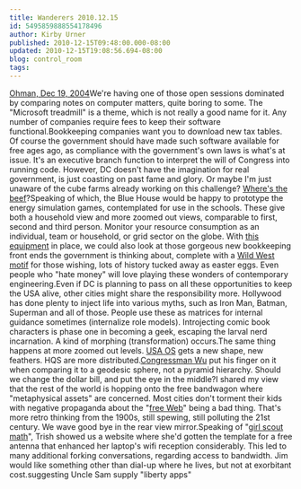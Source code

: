 ```yaml
---
title: Wanderers 2010.12.15
id: 5495859888554178496
author: Kirby Urner
published: 2010-12-15T09:48:00.000-08:00
updated: 2010-12-15T19:08:56.694-08:00
blog: control_room
tags: 
---
```


[](https://blogger.googleusercontent.com/img/b/R29vZ2xl/AVvXsEhgqGCkJN__KQPtESRd6yAuf9-7cZO6UwH8KDidU3m624KVZQAMxzAjBVU86Bp5FvMySYd4G0eeO0uL9y2Oi5X8TTmcWjMdVKyB6oAOlwMmaGZGAy8SZs7ZCTuWCLnml4pt5WcC/s1600/ohman12192004.jpg)[Ohman, Dec 19, 2004](http://worldgame.blogspot.com/2004/12/twenty-wall-posters-digital-art.html)We're having one of those open sessions dominated by comparing notes on computer matters, quite boring to some.  The "Microsoft treadmill" is a theme, which is not really a good name for it.  Any number of companies require fees to keep their software functional.Bookkeeping companies want you to download new tax tables.  Of course the government should have made such software available for free ages ago, as compliance with the government's own laws is what's at issue.  It's an executive branch function to interpret the will of Congress into running code.  However, DC doesn't have the imagination for real government, is just coasting on past fame and glory.  Or maybe I'm just unaware of the cube farms already working on this challenge?  [Where's the beef](http://mybizmo.blogspot.com/2008/01/wheres-beef.html)?Speaking of which, the Blue House would be happy to prototype the energy simulation games, contemplated for use in the schools.  These give both a household view and more zoomed out views, comparable to first, second and third person.  Monitor your resource consumption as an individual, team or household, or grid sector on the globe.  With [this equipment](http://mybizmo.blogspot.com/2010/12/office-work.html) in place, we could also look at those gorgeous new bookkeeping front ends the government is thinking about, complete with a [Wild West motif](http://worldgame.blogspot.com/2007/11/fixing-g.html) for those wishing, lots of history tucked away as easter eggs.  Even people who "hate money" will love playing these wonders of contemporary engineering.Even if DC is planning to pass on all these opportunities to keep the USA alive, other cities might share the responsibility more.  Hollywood has done plenty to inject life into various myths, such as Iron Man, Batman, Superman and all of those.  People use these as matrices for internal guidance sometimes (internalize role models). Introjecting comic book characters is phase one in becoming a geek, escaping the larval nerd incarnation.  A kind of morphing (transformation) occurs.The same thing happens at more zoomed out levels.  [USA OS](http://www.grunch.net/synergetics/usaos.html) gets a new shape, new feathers.  HQS are more distributed.[Congressman Wu](http://controlroom.blogspot.com/2010/09/serendipitous-opportunity.html) put his finger on it when comparing it to a geodesic sphere, not a pyramid hierarchy.  Should we change the dollar bill, and put the eye in the middle?I shared my view that the rest of the world is hopping onto the free bandwagon where "metaphysical assets" are concerned.  Most cities don't torment their kids with negative propaganda about the "[free Web](http://www.flickr.com/photos/17157315@N00/5236862304/in/photostream/)" being a bad thing.  That's more retro thinking from the 1900s, still spewing, still polluting the 21st century.  We wave good bye in the rear view mirror.Speaking of "[girl scout math](http://groups.yahoo.com/group/synergeo/message/63836)", Trish showed us a website where she'd gotten the template for a free antenna that enhanced her laptop's wifi reception considerably.  This led to many additional forking conversations, regarding access to bandwidth.  Jim would like something other than dial-up where he lives, but not at exorbitant cost.[](https://blogger.googleusercontent.com/img/b/R29vZ2xl/AVvXsEhPNOayaaTWVeUWVHqxiarmDP8WclnortsbEpb5kKE1gwvR4uBboQ0oB3oqbpaygs6XHOws_UqidD_WaM-O-Nnw4aimoyTi6o2t-243uTzdXbEYtSlKnE4_PixHudJftZ2fxsMe/s1600/thb_fiscal.png)suggesting Uncle Sam supply "liberty apps"